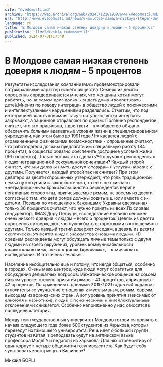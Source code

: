 ```yaml
---
site: "evedomosti.md"
archive: "https://web.archive.org/web/20240712181909/www.evedomosti.md/news/v-moldove-samaya-nizkaya-stepen-doveriya-k-lyudyam-5-procent"
url: "http://www.evedomosti.md/news/v-moldove-samaya-nizkaya-stepen-doveriya-k-lyudyam-5-procent"
language: ru
title: "В Молдове самая низкая степень доверия к людям – 5 процентов"
publication: '[[Moldavskie Vedomosti]]'
published: 2024-07-01T17:48
---
```


# В Молдове самая низкая степень доверия к людям – 5 процентов

Результаты исследования компании IMAS продемонстрировали патриархальный характер нашего общества. Семеро из десяти опрошенных придерживаются мнения, что женщины хотя и могут работать, но на самом деле должны сидеть дома и воспитывать детей.Мнения по поводу интеграции в общество людей с психическими и интеллектуальными нарушениями разделились. Отметим, что под интеграцией власть понимает такую ситуацию, когда интернаты закрывают, а пациентов отправляют по домам. Половина респондентов считает, что это правильно, а две трети - что общество обязано обеспечить больным адекватные условия жизни в специализированном учреждении, как это и было до 1991 года.Что касается людей с ограниченными физическими возможностями - опрошенные считают, что работодатели должны предлагать им специальную работу (84 процента), а общество обязано обеспечить достойные условия жизни (66 процентов). Только вот как это сделать?Что думают респонденты о людях нетрадиционной сексуальной ориентации? Каждый второй считает, что они должны иметь доступ к товарам и услугам наравне с другими. Получается, каждый второй так не считает? При этом девятеро из десяти опрошенных утверждают, что роль традиционной семьи нужно усилить законодательно, то есть не признают «нетрадиционные» браки.Большинство респондентов верит в негативные стереотипы, приписываемые ромам, но восемь из десяти согласны с тем, что дети ромов должны ходить в школу вместе с их детьми. Позиция по отношению к беженцам с Украины сдержанная: только 36 процентов считают, что нужно принять их всех.По словам гендиректора IMAS Дору Петруци, исследование выявило феномен очень низкого доверия к людям – всего 5 процентов. Девять из десяти опрошенных утверждают, что нужно быть осторожными в отношениях с другими. Только каждый третий доверяет соседям, а девять из десяти скептически относятся к идее знакомства с новыми людьми. «В среднем респонденты могут обсуждать личные темы только с двумя людьми из своего окружения, уровень коммуникабельности сравнительно ниже, чем в странах Евросоюза», - отмечается в исследовании. И это очень печально.

Население необщительно еще и потому, что негде общаться, особенно в городах. Очень мало центров, куда люди могут обратиться для обсуждения деликатных вопросов. Межэтническое общение на совсем низком уровне: степень принятия ромов – 40 процентов, африканцев – 47 процентов. По сравнению с данными 2015-2021 годов наблюдается относительное улучшение отношения к мусульманам, ромам, евреям, выходцам из африканских стран. А вот уровень принятия зависимых от алкоголя и наркотиков, людей с психическими и интеллектуальными отклонениями снижается. Особенно неприязненно у нас относятся к последней категории.

Между тем государственный университет Молдовы готовится принять с начала следующего года более 500 студентов из Харькова, которых переведут из тамошнего университета. Речь идет о большой группе студентов из Китая. Преподавать будут на английском языке профессора МолдГУ и педагоги из Харькова. Для них отремонтируют один корпус и четыре общежития госуниверситета. Как будут себя чувствовать иностранцы в Кишиневе?

Михаил БОРШ